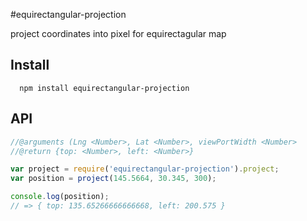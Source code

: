 #equirectangular-projection

project coordinates into pixel for equirectagular map

## Install

```
  npm install equirectangular-projection
```

## API

```js
//@arguments (Lng <Number>, Lat <Number>, viewPortWidth <Number>
//@return {top: <Number>, left: <Number>}

var project = require('equirectangular-projection').project;
var position = project(145.5664, 30.345, 300);

console.log(position);
// => { top: 135.65266666666668, left: 200.575 }
```
